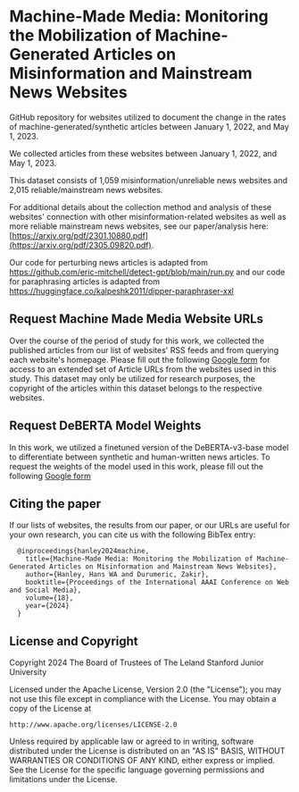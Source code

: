 

# Machine-Made Media: Monitoring the Mobilization of Machine-Generated Articles on Misinformation and Mainstream News Websites
GitHub repository for websites utilized to document the change in the rates of machine-generated/synthetic articles between January 1, 2022, and May 1, 2023.

We collected articles from these websites between January 1, 2022, and May 1, 2023. 

This dataset consists of 1,059 misinformation/unreliable news websites and 2,015 reliable/mainstream news websites. 

For additional details about the collection method and analysis of these websites' connection with other misinformation-related websites as well as more reliable mainstream news websites, see our paper/analysis here: [https://arxiv.org/pdf/2301.10880.pdf](https://arxiv.org/pdf/2305.09820.pdf). 

Our code for perturbing news articles is adapted from https://github.com/eric-mitchell/detect-gpt/blob/main/run.py and our code for paraphrasing articles is adapted from https://huggingface.co/kalpeshk2011/dipper-paraphraser-xxl

## Request Machine Made Media Website URLs
Over the course of the period of study for this work, we collected the published articles from our list of websites' RSS feeds and from querying each website's homepage. Please fill out the following [Google form](https://forms.gle/vGhZKkG5jy1cT7dx6) for access to an extended set of Article URLs from the websites used in this study. This dataset may only be utilized for research purposes, the copyright of the articles within this dataset belongs to the respective websites. 

## Request DeBERTA Model Weights
In this work, we utilized a finetuned version of the DeBERTA-v3-base model to differentiate between synthetic and human-written news articles. To request the weights of the model used in this work, please fill out the following [Google form](https://forms.gle/4WeVk8FwTafhtiU78)

## Citing the paper
If our lists of websites, the results from our paper, or our URLs are useful for your own research, you can cite us with the following BibTex entry:
```
  @inproceedings{hanley2024machine,
    title={Machine-Made Media: Monitoring the Mobilization of Machine-Generated Articles on Misinformation and Mainstream News Websites},
    author={Hanley, Hans WA and Durumeric, Zakir},
    booktitle={Proceedings of the International AAAI Conference on Web and Social Media},
    volume={18},
    year={2024}
  }
```

## License and Copyright

Copyright 2024 The Board of Trustees of The Leland Stanford Junior University

Licensed under the Apache License, Version 2.0 (the "License");
you may not use this file except in compliance with the License.
You may obtain a copy of the License at

    http://www.apache.org/licenses/LICENSE-2.0

Unless required by applicable law or agreed to in writing, software
distributed under the License is distributed on an "AS IS" BASIS,
WITHOUT WARRANTIES OR CONDITIONS OF ANY KIND, either express or implied.
See the License for the specific language governing permissions and
limitations under the License.

